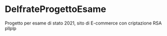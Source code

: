 # DelfrateProgettoEsame
Progetto per esame di stato 2021, sito di E-commerce con criptazione RSA
pllplp